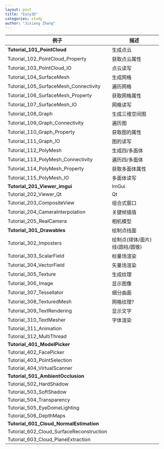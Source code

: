 ```yaml
---
layout: post
title: "Easy3D"
categories: study
author: "Jixiang Zhang"
---
```


| 例子                                     | 描述                           |
| ---------------------------------------- | ------------------------------ |
| **Tutorial_101_PointCloud**              | 生成点云                       |
| Tutorial_102_PointCloud_Property         | 获取点云属性                   |
| Tutorial_103_PointCloud_IO               | 点云读写                       |
| Tutorial_104_SurfaceMesh                 | 生成网格                       |
| Tutorial_105_SurfaceMesh_Connectivity    | 遍历网格                       |
| Tutorial_106_SurfaceMesh_Property        | 获取网格属性                   |
| Tutorial_107_SurfaceMesh_IO              | 网格读写                       |
| Tutorial_108_Graph                       | 生成三维空间图                 |
| Tutorial_109_Graph_Connectivity          | 遍历图                         |
| Tutorial_110_Graph_Property              | 获取图的属性                   |
| Tutorial_111_Graph_IO                    | 图的读写                       |
| Tutorial_112_PolyMesh                    | 生成四/多面体                  |
| Tutorial_113_PolyMesh_Connectivity       | 遍历四/多面体                  |
| Tutorial_114_PolyMesh_Property           | 获取多面体属性                 |
| Tutorial_115_PolyMesh_IO                 | 多面体读写                     |
| **Tutorial_201_Viewer_imgui**            | ImGui                          |
| Tutorial_202_Viewer_Qt                   | Qt                             |
| Tutorial_203_CompositeView               | 组合式窗口                     |
| Tutorial_204_CameraInterpolation         | 关键帧插值                     |
| Tutorial_205_RealCamera                  | 相机模型                       |
| **Tutorial_301_Drawables**               | 绘制点线面                     |
| Tutorial_302_Imposters                   | 绘制点(球体/面片)线(圆柱/圆锥) |
| Tutorial_303_ScalarField                 | 标量场渲染                     |
| Tutorial_304_VectorField                 | 矢量场渲染                     |
| Tutorial_305_Texture                     | 生成纹理                       |
| Tutorial_306_Image                       | 显示图像                       |
| Tutorial_307_Tessellator                 | 细分曲面                       |
| Tutorial_308_TexturedMesh                | 网格纹理?                      |
| Tutorial_309_TextRendering               | 显示文字                       |
| Tutorial_310_TextMesher                  | 字体渲染                       |
| Tutorial_311_Animation                   |                                |
| Tutorial_312_MultiThread                 |                                |
| **Tutorial_401_ModelPicker**             |                                |
| Tutorial_402_FacePicker                  |                                |
| Tutorial_403_PointSelection              |                                |
| Tutorial_404_VirtualScanner              |                                |
| **Tutorial_501_AmbientOcclusion**        |                                |
| Tutorial_502_HardShadow                  |                                |
| Tutorial_503_SoftShadow                  |                                |
| Tutorial_504_Transparency                |                                |
| Tutorial_505_EyeDomeLighting             |                                |
| Tutorial_506_DepthMaps                   |                                |
| **Tutorial_601_Cloud_NormalEstimation**  |                                |
| Tutorial_602_Cloud_SurfaceReconstruction |                                |
| Tutorial_603_Cloud_PlaneExtraction       |                                |
